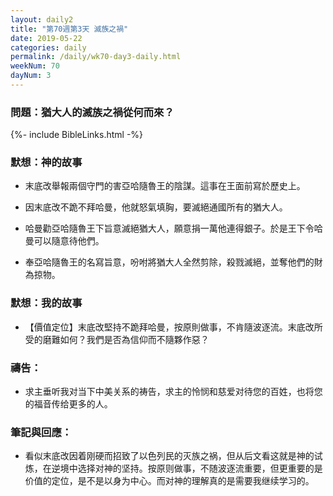 ```yaml
---
layout: daily2
title: "第70週第3天 滅族之禍"
date: 2019-05-22
categories: daily
permalink: /daily/wk70-day3-daily.html
weekNum: 70
dayNum: 3
---
```


### 問題：猶大人的滅族之禍從何而來？
 
{%- include BibleLinks.html -%}

### 默想：神的故事
+ 末底改舉報兩個守門的害亞哈隨魯王的陰謀。這事在王面前寫於歷史上。

+ 因末底改不跪不拜哈曼，他就怒氣填胸，要滅絕通國所有的猶大人。

+ 哈曼勸亞哈隨魯王下旨意滅絕猶大人，願意捐一萬他連得銀子。於是王下令哈曼可以隨意待他們。

+ 奉亞哈隨魯王的名寫旨意，吩咐將猶大人全然剪除，殺戮滅絕，並奪他們的財為掠物。

### 默想：我的故事
+ 【價值定位】末底改堅持不跪拜哈曼，按原則做事，不肯隨波逐流。末底改所受的磨難如何？我們是否為信仰而不隨夥作惡？

### 禱告：

+ 求主垂听我对当下中美关系的祷告，求主的怜悯和慈爱对待您的百姓，也将您的福音传给更多的人。

### 筆記與回應：

+ 看似末底改因着刚硬而招致了以色列民的灭族之祸，但从后文看这就是神的试炼，在逆境中选择对神的坚持。按原则做事，不随波逐流重要，但更重要的是价值的定位，是不是以身为中心。而对神的理解真的是需要我继续学习的。
